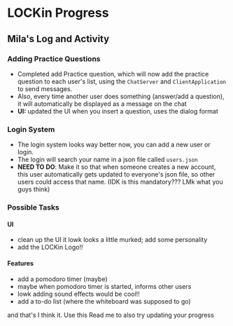 # LOCKin Progress
## Mila's Log and Activity
### Adding Practice Questions
- Completed add Practice question, which will now add the practice question to each user's list, using the ```ChatServer``` and ```ClientApplication``` to send messages. 
- Also, every time another user does something (answer/add a question), it will automatically be displayed as a message on the chat
- **UI:** updated the UI when you insert a question, uses the dialog format
### Login System
- The login system looks way better now, you can add a new user or login. 
- The login will search your name in a json file called ```users.json``` 
- **NEED TO DO**: Make it so that when someone creates a new account, this user automatically gets updated to everyone's json file, so other users could access that name. (IDK is this mandatory??? LMk what you guys think)

### Possible Tasks
#### UI
- clean up the UI it lowk looks a little murked; add some personality 
- add the LOCKin Logo!! 

#### Features 
- add a pomodoro timer (maybe)
- maybe when pomodoro timer is started, informs other users
- lowk adding sound effects would be cool!!
- add a to-do list (where the whiteboard was supposed to go)

and that's I think it. Use this Read me to also try updating your progress